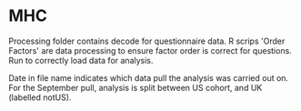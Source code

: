# MHC

Processing folder contains decode for questionnaire data. R scrips 'Order Factors' are data processing to ensure factor order is correct for questions. Run to correctly load data for analysis.

Date in file name indicates which data pull the analysis was carried out on. For the September pull, analysis is split between US cohort, and UK (labelled notUS).
